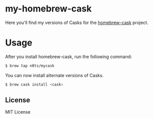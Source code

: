 # my-homebrew-cask

Here you'll find my versions of Casks for the [homebrew-cask](https://github.com/phinze/homebrew-cask)
project.

# Usage

After you install homebrew-cask, run the following command:

```sh
$ brew tap n0ts/mycask
```

You can now install alternate versions of Casks.

```sh
$ brew cask install <cask>
```

## License

MIT License